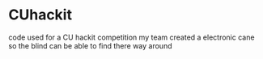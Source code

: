 # CUhackit

code used for a CU hackit competition
my team created a electronic cane so the blind can be able to find there way around
